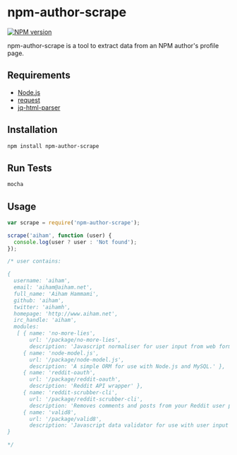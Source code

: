# npm-author-scrape

[![NPM version](https://badge.fury.io/js/npm-author-scrape.svg)](http://badge.fury.io/js/npm-author-scrape)

npm-author-scrape is a tool to extract data from an NPM author's profile page.

## Requirements

- [Node.js][]
- [request][]
- [jq-html-parser][]

[Node.js]: http://nodejs.org/
[request]: https://github.com/mikeal/request
[jq-html-parser]: https://github.com/jpstevens/jq-html-parser

## Installation

```sh
npm install npm-author-scrape
```

## Run Tests

```sh
mocha
```

## Usage

```js
var scrape = require('npm-author-scrape');

scrape('aiham', function (user) {
  console.log(user ? user : 'Not found');
});

/* user contains:

{
  username: 'aiham',
  email: 'aiham@aiham.net',
  full_name: 'Aiham Hammami',
  github: 'aiham',
  twitter: 'aihamh',
  homepage: 'http://www.aiham.net',
  irc_handle: 'aiham',
  modules:
   [ { name: 'no-more-lies',
       url: '/package/no-more-lies',
       description: 'Javascript normaliser for user input from web forms, APIs, etc.' },
     { name: 'node-model.js',
       url: '/package/node-model.js',
       description: 'A simple ORM for use with Node.js and MySQL.' },
     { name: 'reddit-oauth',
       url: '/package/reddit-oauth',
       description: 'Reddit API wrapper' },
     { name: 'reddit-scrubber-cli',
       url: '/package/reddit-scrubber-cli',
       description: 'Removes comments and posts from your Reddit user page' },
     { name: 'valid8',
       url: '/package/valid8',
       description: 'Javascript data validator for use with user input from web forms, APIs, etc.' } ]
}

*/
```
